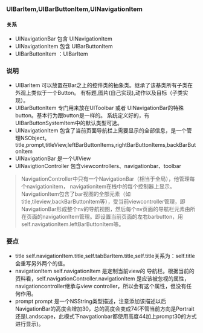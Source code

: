 
### UIBarItem,UIBarButtonItem,UINavigationItem
#### 关系 
- UINavigationBar 包含  UINavigationItem 
- UINavigationItem 包含 UIBarButtonItem 
- UIBarButtonItem ：UIBarItem 

### 说明
- UIBarItem 可以放置在Bar之上的控件类的抽象类。继承了该基类所有子类在外观上类似于一个Button。
有标题,图片(自己实现),动作以及目标（子类实现）。
- UIBarButtonItem 专门用来放在UIToolbar 或者 UINavigationBar的特殊button。基本行为跟button是一样的。
系统定义好的，有UIBarButtonSystemItem中的默认类型可选。
- UINavigationItem 包含了当前页面导航栏上需要显示的全部信息，是一个管理NSObject。
title,prompt,titleView,leftBarButtonItems,rightBarButtonItems,backBarButonItem
- UINavigationBar  是一个UIView
- UINavigtionController  包含viewcontrollers、navigationbar、toolbar

>NavigationController中只有一个NavigationBar（相当于全局），他管理每个navigationitem， navigationitem在栈中的每个控制器上显示。
>NavigationItem包含了bar视图的全部元素（如title,tileview,backBarButtonItem等），受当前viewcontroller管理，即NavigationBar形成整个nv的导航视图，然后每个nv页面的导航栏元素由所在页面的navigationItem管理。即设置当前页面的左右barbutton，用 self.navigationItem.leftBarButtonItem等。


### 要点
- title
self.navigationItem.title,self.tabBarItem.title,self.title关系为：self.title会重写另外两个的值。
- navigationItem
self.navigationItem  是定制当前view的 导航栏。根据当前的资料看，self.navigationController.navigationItem 是应该被忽视的属性，navigationcontroller继承与view controller，所以会有这个属性，但没有任何作用。
- prompt 
prompt 是一个NSString类型描述，注意添加该描述以后NavigationBar的高度会增加30，总的高度会变成74(不管当前方向是Portrait还是Landscape，此模式下navgationbar都使用高度44加上prompt30的方式进行显示)。